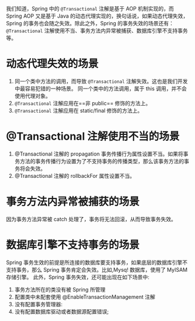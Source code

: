 我们知道，Spring 中的 `@Transactional` 注解是基于 AOP 机制实现的，而 Spring AOP 又是基于 Java 的动态代理实现的，换句话说，如果动态代理失效，Spring 的事务也会随之失效。除此之外，Spring 的事务失效的场景还有：`@Transactional` 注解使用不当、事务方法内异常被捕获、数据库引擎不支持事务等。

# 动态代理失效的场景
1. 同一个类中方法的调用，而导致 `@Transactional` 注解失效。这也是我们开发中最容易犯错的一种场景。
	同一个类中的方法调用，属于 this 调用，并不会使用代理对象。
2. `@Transactional` 注解应用在==非 public== 修饰的方法上。
3. `@Transactional` 注解应用在 static/final 修饰的方法上。
# @Transactional 注解使用不当的场景
1. @Transactional 注解的 propagation 事务传播行为属性设置不当。如果将事务方法的事务传播行为设置为了不支持事务的传播类型，那么该事务方法的事务将会失效。
2. @Transactional 注解的 rollbackFor 属性设置不当。
# 事务方法内异常被捕获的场景
因为事务方法异常被 catch 处理了，事务将无法回滚，从而导致事务失效。
# 数据库引擎不支持事务的场景
Spring 事务生效的前提是所连接的数据库要支持事务，如果底层的数据库引擎不支持事务，那么 Spring 事务肯定会失效。比如,Mysq! 数据库，使用了 MyISAM 存储引擎。
此外，Spring 事务失效，还可能出现在如下场景中:
1. 事务方法所在的类没有被 Spring 所管理
2. 配置类中未配套使用 @EnableTransactionManagement 注解
3. 没有配置事务管理器:
4. 没有配置数据库驱动或者数据源配置错误;



